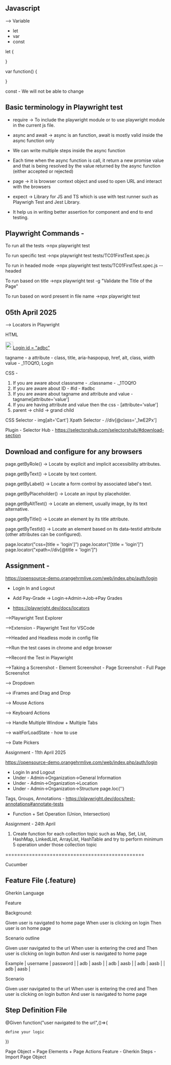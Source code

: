Javascript
----------

--> Variable

- let
- var 
- const

let 
{


}

var
function()
{

}

const - We will not be able to change

Basic terminology in Playwright test
------------------------------------

- require -> To include the playwright module or to use playwright module in the current js file.

- async and await -> async is an function, await is mostly valid inside the async function only
- We can write multiple steps inside the async function
- Each time when the async function is call, it return a new promise value and that is being resolved by the value returned by the async function (either accepted or rejected)

- page -> it is browser context object and used to open URL and interact with the browsers

- expect -> Library for JS and TS which is use with test runner such as Playwrigh Test and Jest Library.
- It help us in writing better assertion for component and end to end testing.



Playwright Commands -
---------------------

To run all the tests ->npx playwright test

To run specific test ->npx playwright test tests/TC01FirstTest.spec.js

To run in headed mode ->npx playwright test tests/TC01FirstTest.spec.js 
--headed

To run based on title ->npx playwright test -g "Validate the Title of the Page"

To run based on word present in file name ->npx playwright test <word present in filename>


05th April 2025
---------------
--> Locators in Playwright

HTML

<a class="_1TOQfO" title="Login" aria-haspopup="true" href="/account/login?ret=/"><img src="https://static-assets-web.flixcart.com/batman-returns/batman-returns/p/images/profile-52e0dc.svg" alt="Login" data-testid="Login" class="-dOa_b L_FVxe" width="24" height="24"><span>Login</span> id = "adbc" </a>

tagname - a
attribute - class, title, aria-haspopup, href, alt, class, width
value - _1TOQfO, Login

CSS - 

1. If you are aware about classname - .classname - ._1TOQfO
2. If you are aware about ID - #id - #adbc
3. If you are aware about tagname and attribute and value - tagname[attribute='value']
4. If you are having attribute and value then the css - [attribute='value']
5. parent -> child -> grand child



CSS Selector - img[alt='Cart']
Xpath Selector - //div[@class='_1wE2Px']

Plugin - Selector Hub - https://selectorshub.com/selectorshub/#download-section

Download and configure for any browsers
----------------------------------------------------------------------------

page.getByRole() -> Locate by explicit and implicit accessibility attributes.

page.getByText() -> Locate by text content.

page.getByLabel() -> Locate a form control by associated label's text.

page.getByPlaceholder() -> Locate an input by placeholder.

page.getByAltText() -> Locate an element, usually image, by its text alternative.

page.getByTitle() -> Locate an element by its title attribute.

page.getByTestId() -> Locate an element based on its data-testid attribute (other attributes can be configured).

page.locator("css=[title = 'login']")
page.locator("[title = 'login']")
page.locator("xpath=//div[@title = 'login']")


Assignment -
----------
https://opensource-demo.orangehrmlive.com/web/index.php/auth/login
- Login In and Logout
- Add Pay-Grade -> Login->Admin->Job->Pay Grades

- https://playwright.dev/docs/locators



-->Playwright Test Explorer

-->Extension - Playwright Test for VSCode

-->Headed and Headless mode in config file

-->Run the test cases in chrome and edge browser

-->Record the Test in Playwright

-->Taking a Screenshot
    - Element Screenshot
    - Page Screenshot
    - Full Page Screenshot

--> Dropdown 

--> iFrames and Drag and Drop

--> Mouse Actions

--> Keyboard Actions

--> Handle Multiple Window + Multiple Tabs

--> waitForLoadState - how to use

--> Date Pickers


Assignment - 11th April 2025

https://opensource-demo.orangehrmlive.com/web/index.php/auth/login
- Login In and Logout
- Under - Admin->Organization->General Information
- Under - Admin->Organization->Location
- Under - Admin->Organization->Structure
page.loc('')


Tags, Groups, Annotations - 
https://playwright.dev/docs/test-annotations#annotate-tests

- Function + Set Operation (Union, Intersection)


Assignment - 24th April

1. Create function for each collection topic such as Map, Set, List, HashMap, LinkedList, ArrayList, HashTable and try to perform minimum 5 operation under those collection topic

===============================================

Cucumber

Feature File (.feature)
----------------------

Gherkin Language

Feature     <feature description>

Background:

Given user is navigated to home page
When user is clicking on login
Then user is on home page

Scenario outline   <scenario description>

Given user navigated to the url
When user is entering the cred <username> and <password>
Then user is clicking on login button
And user is navigated to home page

Example
| username | password | 
| adb      | aasb     |
| adb      | aasb     |
| adb      | aasb     |
| adb      | aasb     |


Scenario    <scenario description>

Given user navigated to the url
When user is entering the cred <username> and <password>
Then user is clicking on login button
And user is navigated to home page


Step Definition File
--------------------

@Given
function("user navigated to the url",()=>{

    define your logic

})


Page Object = Page Elements + Page Actions
Feature - Gherkin
Steps - 
Import Page Object



